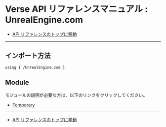 # Verse API リファレンスマニュアル : UnrealEngine.com

- [API リファレンスのトップに移動](../main.md)

---

## インポート方法

```verse
using { /UnrealEngine.com }
```

## Module

モジュールの説明が必要な方は、以下のリンクをクリックしてください。

- [Temporary](./[M]Temporary/main.md)

---

- [API リファレンスのトップに移動](../main.md)
